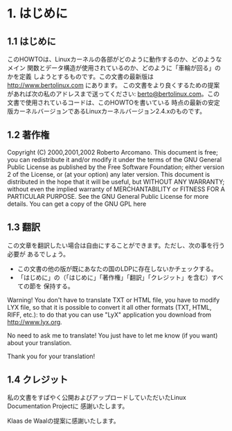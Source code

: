 # 1. はじめに

## 1.1 はじめに

このHOWTOは、Linuxカーネルの各部がどのように動作するのか、どのようなメイン
関数とデータ構造が使用されているのか、どのように「車輪が回る」のかを定義
しようとするものです。この文書の最新版は http://www.bertolinux.com にあります。
この文書をより良くするための提案があれば次の私のアドレスまで送ってください:
berto@bertolinux.com。この文書で使用されているコードは、このHOWTOを書いている
時点の最新の安定版カーネルバージョンであるLinuxカーネルバージョン2.4.xのものです。

## 1.2 著作権

Copyright (C) 2000,2001,2002 Roberto Arcomano. This document is free; you can redistribute it and/or modify it under the terms of the GNU General Public License as published by the Free Software Foundation; either version 2 of the License, or (at your option) any later version. This document is distributed in the hope that it will be useful, but WITHOUT ANY WARRANTY; without even the implied warranty of MERCHANTABILITY or FITNESS FOR A PARTICULAR PURPOSE. See the GNU General Public License for more details. You can get a copy of the GNU GPL here

## 1.3 翻訳

この文章を翻訳したい場合は自由にすることができます。ただし、次の事を行う必要が
あるでしょう。

- この文書の他の版が既にあなたの国のLDPに存在しないかチェックする。
- 「はじめに」の（「はじめに」「著作権」「翻訳」「クレジット」を含む）すべての節を
  保持する。

Warning! You don't have to translate TXT or HTML file, you have to modify LYX file, so that it is possible to convert it all other formats (TXT, HTML, RIFF, etc.): to do that you can use "LyX" application you download from http://www.lyx.org.

No need to ask me to translate! You just have to let me know (if you want) about your translation.

Thank you for your translation!

## 1.4 クレジット

私の文書をすばやく公開およびアップロードしていただいたLinux Documentation Projectに
感謝いたします。

Klaas de Waalの提案に感謝いたします。
